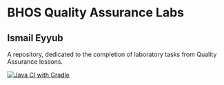 # BHOS Quality Assurance Labs
## Ismail Eyyub
A repository, dedicated to the completion of laboratory tasks from Quality Assurance lessons.

[![Java CI with Gradle](https://github.com/TrapTheOnly/bhos-qa-labs/actions/workflows/gradle.yml/badge.svg?branch=feature%2Flab2)](https://github.com/TrapTheOnly/bhos-qa-labs/actions/workflows/gradle.yml)
